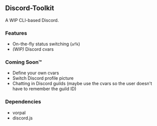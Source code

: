 Discord-Toolkit
---
A WIP CLI-based Discord.

### Features
* On-the-fly status switching (`afk`)
* _(WIP)_ Discord cvars

### Coming Soon™
* Define your own cvars
* Switch Discord profile picture
* Chatting in Discord guilds (maybe use the cvars so the user doesn't have to remember the guild ID)

### Dependencies
* vorpal
* discord.js
